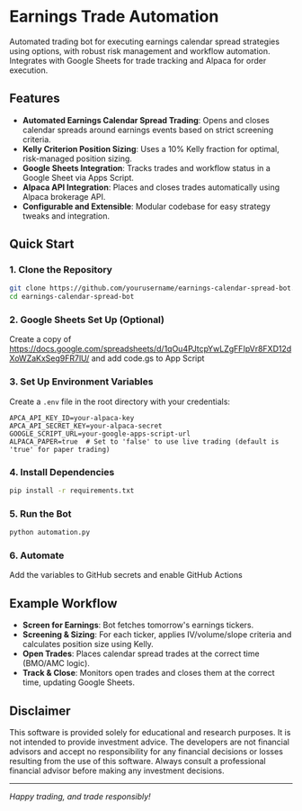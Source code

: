 # Earnings Trade Automation

Automated trading bot for executing earnings calendar spread strategies using options, with robust risk management and workflow automation. Integrates with Google Sheets for trade tracking and Alpaca for order execution. 

## Features
- **Automated Earnings Calendar Spread Trading**: Opens and closes calendar spreads around earnings events based on strict screening criteria.
- **Kelly Criterion Position Sizing**: Uses a 10% Kelly fraction for optimal, risk-managed position sizing.
- **Google Sheets Integration**: Tracks trades and workflow status in a Google Sheet via Apps Script.
- **Alpaca API Integration**: Places and closes trades automatically using Alpaca brokerage API.
- **Configurable and Extensible**: Modular codebase for easy strategy tweaks and integration.

## Quick Start

### 1. Clone the Repository
```bash
git clone https://github.com/yourusername/earnings-calendar-spread-bot.git
cd earnings-calendar-spread-bot
```

### 2. Google Sheets Set Up (Optional)
Create a copy of https://docs.google.com/spreadsheets/d/1qOu4PJtcpYwLZgFFIpVr8FXD12dXoWZaKxSeg9FR7lU/ and add code.gs to App Script

### 3. Set Up Environment Variables
Create a `.env` file in the root directory with your credentials:
```
APCA_API_KEY_ID=your-alpaca-key
APCA_API_SECRET_KEY=your-alpaca-secret
GOOGLE_SCRIPT_URL=your-google-apps-script-url
ALPACA_PAPER=true  # Set to 'false' to use live trading (default is 'true' for paper trading)
```

### 4. Install Dependencies
```bash
pip install -r requirements.txt
```

### 5. Run the Bot
```bash
python automation.py
```
### 6. Automate
Add the variables to GitHub secrets and enable GitHub Actions 


## Example Workflow
- **Screen for Earnings**: Bot fetches tomorrow's earnings tickers.
- **Screening & Sizing**: For each ticker, applies IV/volume/slope criteria and calculates position size using Kelly.
- **Open Trades**: Places calendar spread trades at the correct time (BMO/AMC logic).
- **Track & Close**: Monitors open trades and closes them at the correct time, updating Google Sheets.



## Disclaimer
This software is provided solely for educational and research purposes. It is not intended to provide investment advice. The developers are not financial advisors and accept no responsibility for any financial decisions or losses resulting from the use of this software. Always consult a professional financial advisor before making any investment decisions.

---

*Happy trading, and trade responsibly!* 